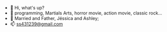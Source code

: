 - 👋 Hi, what's up?
- 👀 programming, Martials Arts, horror movie, action movie, classic rock...
- 💞️ Married and Father, Jéssica and Ashley;
- 📫 ss431239@gmail.com

<!---
sam2112-sudo/sam2112-sudo is a ✨ special ✨ repository because its `README.md` (this file) appears on your GitHub profile.
You can click the Preview link to take a look at your changes.
--->
